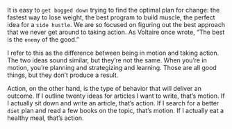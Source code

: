 It is easy to `get bogged down` trying to find the optimal plan for
change: the fastest way to lose weight, the best program to build
muscle, the perfect idea for a `side hustle`. We are so focused on
figuring out the best approach that we never get around to taking
action. As Voltaire once wrote, “The best is the `enemy` of the good.”

I refer to this as the difference between being in motion and taking
action. The two ideas sound similar, but they’re not the same. When
you’re in motion, you’re planning and strategizing and learning. Those
are all good things, but they don’t produce a result.

Action, on the other hand, is the type of behavior that will deliver an
outcome. If I outline twenty ideas for articles I want to write, that’s
motion. If I actually sit down and write an article, that’s action. If I
search for a better `diet` plan and read a few books on the topic, that’s
motion. If I actually eat a healthy meal, that’s action.